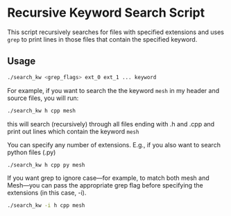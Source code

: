 # Recursive Keyword Search Script

This script recursively searches for files with specified extensions and uses `grep` to print lines in those files that contain the specified keyword.

## Usage

```bash
./search_kw <grep_flags> ext_0 ext_1 ... keyword
```

For example, if you want to search the the keyword `mesh` in my header and source files, you will run:

```bash
./search_kw h cpp mesh
```
this will search (recursively) through all files ending with .h and .cpp and print out lines which contain the keyword `mesh`

You can specify any number of extensions. E.g., if you also want to search python files (.py)

```bash
./search_kw h cpp py mesh
```

If you want grep to ignore case—for example, to match both mesh and Mesh—you can pass the appropriate grep flag before specifying the extensions (in this case, -i).

```bash
./search_kw -i h cpp mesh
```



